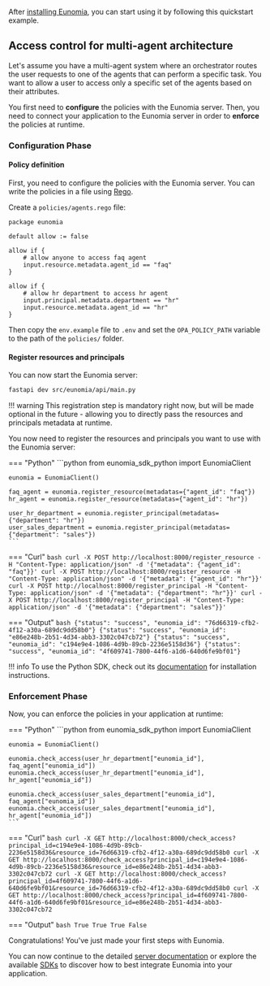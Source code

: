 After [installing Eunomia](installation.md), you can start using it by following this quickstart example.

## Access control for multi-agent architecture

Let's assume you have a multi-agent system where an orchestrator routes the user requests to one of the agents that can perform a specific task. You want to allow a user to access only a specific set of the agents based on their attributes.

You first need to **configure** the policies with the Eunomia server. Then, you need to connect your application to the Eunomia server in order to **enforce** the policies at runtime.

### Configuration Phase

#### Policy definition

First, you need to configure the policies with the Eunomia server. You can write the policies in a file using [Rego][rego-docs].

Create a `policies/agents.rego` file:

```rego
package eunomia

default allow := false

allow if {
    # allow anyone to access faq agent
    input.resource.metadata.agent_id == "faq"
}

allow if {
    # allow hr department to access hr agent
    input.principal.metadata.department == "hr"
    input.resource.metadata.agent_id == "hr"
}
```

Then copy the `env.example` file to `.env` and set the `OPA_POLICY_PATH` variable to the path of the `policies/` folder.

#### Register resources and principals

You can now start the Eunomia server:

```bash
fastapi dev src/eunomia/api/main.py
```

!!! warning
    This registration step is mandatory right now, but will be made optional in the future - allowing you to directly pass the resources and principals metadata at runtime.

You now need to register the resources and principals you want to use with the Eunomia server:

=== "Python"
    ```python
    from eunomia_sdk_python import EunomiaClient
    
    eunomia = EunomiaClient()

    faq_agent = eunomia.register_resource(metadatas={"agent_id": "faq"})
    hr_agent = eunomia.register_resource(metadatas={"agent_id": "hr"})

    user_hr_department = eunomia.register_principal(metadatas={"department": "hr"})
    user_sales_department = eunomia.register_principal(metadatas={"department": "sales"})
    ```

=== "Curl"
    ```bash
    curl -X POST http://localhost:8000/register_resource -H "Content-Type: application/json" -d '{"metadata": {"agent_id": "faq"}}'
    curl -X POST http://localhost:8000/register_resource -H "Content-Type: application/json" -d '{"metadata": {"agent_id": "hr"}}'
    curl -X POST http://localhost:8000/register_principal -H "Content-Type: application/json" -d '{"metadata": {"department": "hr"}}'
    curl -X POST http://localhost:8000/register_principal -H "Content-Type: application/json" -d '{"metadata": {"department": "sales"}}'
    ```

=== "Output"
    ```bash
    {"status": "success", "eunomia_id": "76d66319-cfb2-4f12-a30a-689dc9dd58b0"}
    {"status": "success", "eunomia_id": "e86e248b-2b51-4d34-abb3-3302c047cb72"}
    {"status": "success", "eunomia_id": "c194e9e4-1086-4d9b-89cb-2236e5158d36"}
    {"status": "success", "eunomia_id": "4f609741-7800-44f6-a1d6-640d6fe9bf01"}
    ```

!!! info
    To use the Python SDK, check out its [documentation](../sdks/python.md) for installation instructions.

### Enforcement Phase

Now, you can enforce the policies in your application at runtime:

=== "Python"
    ```python
    from eunomia_sdk_python import EunomiaClient
    
    eunomia = EunomiaClient()

    eunomia.check_access(user_hr_department["eunomia_id"], faq_agent["eunomia_id"])
    eunomia.check_access(user_hr_department["eunomia_id"], hr_agent["eunomia_id"])

    eunomia.check_access(user_sales_department["eunomia_id"], faq_agent["eunomia_id"])
    eunomia.check_access(user_sales_department["eunomia_id"], hr_agent["eunomia_id"])
    ```

=== "Curl"
    ```bash
    curl -X GET http://localhost:8000/check_access?principal_id=c194e9e4-1086-4d9b-89cb-2236e5158d36&resource_id=76d66319-cfb2-4f12-a30a-689dc9dd58b0
    curl -X GET http://localhost:8000/check_access?principal_id=c194e9e4-1086-4d9b-89cb-2236e5158d36&resource_id=e86e248b-2b51-4d34-abb3-3302c047cb72
    curl -X GET http://localhost:8000/check_access?principal_id=4f609741-7800-44f6-a1d6-640d6fe9bf01&resource_id=76d66319-cfb2-4f12-a30a-689dc9dd58b0
    curl -X GET http://localhost:8000/check_access?principal_id=4f609741-7800-44f6-a1d6-640d6fe9bf01&resource_id=e86e248b-2b51-4d34-abb3-3302c047cb72
    ```

=== "Output"
    ```bash
    True
    True
    True
    False
    ```

Congratulations! You've just made your first steps with Eunomia.

You can now continue to the detailed [server documentation](../server/index.md) or explore the available [SDKs](../sdks/index.md) to discover how to best integrate Eunomia into your application.

[rego-docs]: https://www.openpolicyagent.org/docs/latest/policy-language/
